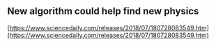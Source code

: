 ## New algorithm could help find new physics
  
  [https://www.sciencedaily.com/releases/2018/07/180728083549.htm](https://www.sciencedaily.com/releases/2018/07/180728083549.htm)